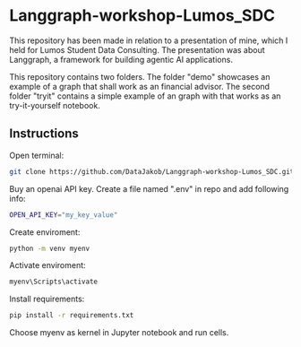 <h1> Langgraph-workshop-Lumos_SDC  </h1>

This repository has been made in relation to a presentation of mine, which I  held for Lumos Student Data Consulting. 
The presentation was about Langgraph, a framework for building agentic AI applications. 

This repository contains two folders. The folder "demo" showcases an example of a graph that shall work as an financial advisor. The second folder "tryit" contains a simple example of an graph with that works as an try-it-yourself notebook.

<h2> Instructions </h1>

Open terminal: 
```bash
git clone https://github.com/DataJakob/Langgraph-workshop-Lumos_SDC.git
```
Buy an openai API key. Create a file named ".env" in repo and add following info:
```bash
OPEN_API_KEY="my_key_value"
```

Create enviroment:
```bash
python -m venv myenv
```

Activate enviroment:
```bash
myenv\Scripts\activate
```

Install requirements:
```bash
pip install -r requirements.txt
```

Choose myenv as kernel in Jupyter notebook and run cells.
